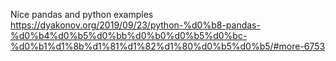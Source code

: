 Nice pandas and python examples
https://dyakonov.org/2019/09/23/python-%d0%b8-pandas-%d0%b4%d0%b5%d0%bb%d0%b0%d0%b5%d0%bc-%d0%b1%d1%8b%d1%81%d1%82%d1%80%d0%b5%d0%b5/#more-6753
